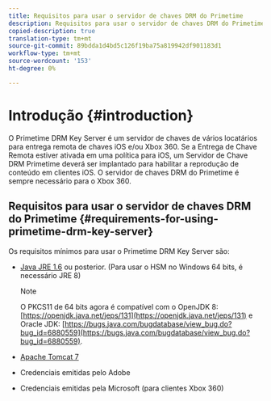 ```yaml
---
title: Requisitos para usar o servidor de chaves DRM do Primetime
description: Requisitos para usar o servidor de chaves DRM do Primetime
copied-description: true
translation-type: tm+mt
source-git-commit: 89bdda1d4bd5c126f19ba75a819942df901183d1
workflow-type: tm+mt
source-wordcount: '153'
ht-degree: 0%

---
```



# Introdução {#introduction}

O Primetime DRM Key Server é um servidor de chaves de vários locatários para entrega remota de chaves iOS e/ou Xbox 360. Se a Entrega de Chave Remota estiver ativada em uma política para iOS, um Servidor de Chave DRM Primetime deverá ser implantado para habilitar a reprodução de conteúdo em clientes iOS. O servidor de chaves DRM do Primetime é sempre necessário para o Xbox 360.

## Requisitos para usar o servidor de chaves DRM do Primetime {#requirements-for-using-primetime-drm-key-server}

Os requisitos mínimos para usar o Primetime DRM Key Server são:

* [Java JRE 1.6](https://www.oracle.com/technetwork/java/javase/downloads/index.html) ou posterior. (Para usar o HSM no Windows 64 bits, é necessário JRE 8)

   >[!NOTE]
   >
   >O PKCS11 de 64 bits agora é compatível com o OpenJDK 8: [https://openjdk.java.net/jeps/131](https://openjdk.java.net/jeps/131) e Oracle JDK: [https://bugs.java.com/bugdatabase/view_bug.do?bug_id=6880559](https://bugs.java.com/bugdatabase/view_bug.do?bug_id=6880559).

* [Apache Tomcat 7](https://tomcat.apache.org)
* Credenciais emitidas pelo Adobe
* Credenciais emitidas pela Microsoft (para clientes Xbox 360)